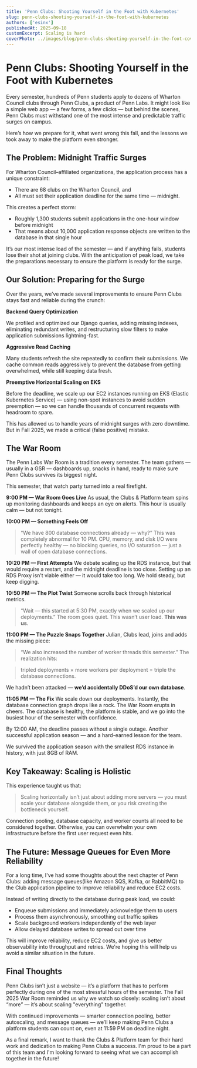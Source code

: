```yaml
---
title: 'Penn Clubs: Shooting Yourself in the Foot with Kubernetes'
slug: penn-clubs-shooting-yourself-in-the-foot-with-kubernetes
authors: ['esinx']
publishedAt: 2025-09-18
customExcerpt: Scaling is hard
coverPhoto: ../images/blog/penn-clubs-shooting-yourself-in-the-foot-cover.png
---
```


# Penn Clubs: Shooting Yourself in the Foot with Kubernetes

Every semester, hundreds of Penn students apply to dozens of Wharton Council clubs through Penn Clubs, a product of Penn Labs. It might look like a simple web app — a few forms, a few clicks — but behind the scenes, Penn Clubs must withstand one of the most intense and predictable traffic surges on campus.

Here’s how we prepare for it, what went wrong this fall, and the lessons we took away to make the platform even stronger.

## The Problem: Midnight Traffic Surges

For Wharton Council–affiliated organizations, the application process has a unique constraint:
- There are 68 clubs on the Wharton Council, and
- All must set their application deadline for the same time — midnight.

This creates a perfect storm:
- Roughly 1,300 students submit applications in the one-hour window before midnight
- That means about 10,000 application response objects are written to the database in that single hour

It’s our most intense load of the semester — and if anything fails, students lose their shot at joining clubs. With the anticipation of peak load, we take the preparations necessary to ensure the platform is ready for the surge.

## Our Solution: Preparing for the Surge

Over the years, we’ve made several improvements to ensure Penn Clubs stays fast and reliable during the crunch:

**Backend Query Optimization**

We profiled and optimized our Django queries, adding missing indexes, eliminating redundant writes, and restructuring slow filters to make application submissions lightning-fast.

**Aggressive Read Caching**

Many students refresh the site repeatedly to confirm their submissions. We cache common reads aggressively to prevent the database from getting overwhelmed, while still keeping data fresh.

**Preemptive Horizontal Scaling on EKS**

Before the deadline, we scale up our EC2 instances running on EKS (Elastic Kubernetes Service) — using non-spot instances to avoid sudden preemption — so we can handle thousands of concurrent requests with headroom to spare.

This has allowed us to handle years of midnight surges with zero downtime. But in Fall 2025, we made a critical (false positive) mistake.

## The War Room

The Penn Labs War Room is a tradition every semester. The team gathers — usually in a GSR — dashboards up, snacks in hand, ready to make sure Penn Clubs survives its biggest night.

This semester, that watch party turned into a real firefight.

**9:00 PM — War Room Goes Live**
As usual, the Clubs & Platform team spins up monitoring dashboards and keeps an eye on alerts. This hour is usually calm — but not tonight.

**10:00 PM — Something Feels Off**
> “We have 800 database connections already — why?”
This was completely abnormal for 10 PM. CPU, memory, and disk I/O were perfectly healthy — no blocking queries, no I/O saturation — just a wall of open database connections.

**10:20 PM — First Attempts**
We debate scaling up the RDS instance, but that would require a restart, and the midnight deadline is too close. Setting up an RDS Proxy isn’t viable either — it would take too long. We hold steady, but keep digging.

**10:50 PM — The Plot Twist**
Someone scrolls back through historical metrics.
> “Wait — this started at 5:30 PM, exactly when we scaled up our deployments.”
The room goes quiet. This wasn’t user load. **This was us**.

**11:00 PM — The Puzzle Snaps Together**
Julian, Clubs lead, joins and adds the missing piece:
> “We also increased the number of worker threads this semester.”
The realization hits:

> tripled deployments × more workers per deployment = triple the database connections.

We hadn’t been attacked — **we’d accidentally DDoS’d our own database**.

**11:05 PM — The Fix**
We scale down our deployments. Instantly, the database connection graph drops like a rock. The War Room erupts in cheers. The database is healthy, the platform is stable, and we go into the busiest hour of the semester with confidence.

By 12:00 AM, the deadline passes without a single outage. Another successful application season — and a hard-earned lesson for the team.

We survived the application season with the smallest RDS instance in history, with just 8GB of RAM.

## Key Takeaway: Scaling is Holistic

This experience taught us that:

> Scaling horizontally isn’t just about adding more servers — you must scale your database alongside them, or you risk creating the bottleneck yourself.

Connection pooling, database capacity, and worker counts all need to be considered together. Otherwise, you can overwhelm your own infrastructure before the first user request even hits.

## The Future: Message Queues for Even More Reliability

For a long time, I've had some thoughts about the next chapter of Penn Clubs: adding message queues(like Amazon SQS, Kafka, or RabbitMQ) to the Club application pipeline to improve reliability and reduce EC2 costs.

Instead of writing directly to the database during peak load, we could:
- Enqueue submissions and immediately acknowledge them to users
- Process them asynchronously, smoothing out traffic spikes
- Scale background workers independently of the web layer
- Allow delayed database writes to spread out over time

This will improve reliability, reduce EC2 costs, and give us better observability into throughput and retries. We're hoping this will help us avoid a similar situation in the future.

## Final Thoughts

Penn Clubs isn’t just a website — it’s a platform that has to perform perfectly during one of the most stressful hours of the semester. The Fall 2025 War Room reminded us why we watch so closely: scaling isn’t about “more” — it’s about scaling "everything" together.

With continued improvements — smarter connection pooling, better autoscaling, and message queues — we’ll keep making Penn Clubs a platform students can count on, even at 11:59 PM on deadline night.

As a final remark, I want to thank the Clubs & Platform team for their hard work and dedication to making Penn Clubs a success. I'm proud to be a part of this team and I'm looking forward to seeing what we can accomplish together in the future!